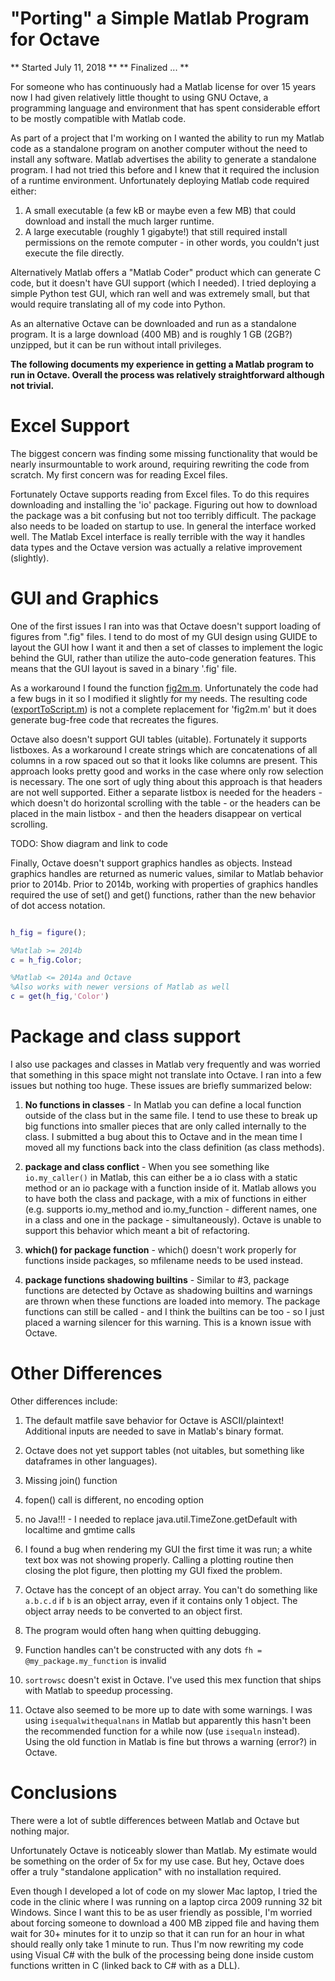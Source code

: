 # "Porting" a Simple Matlab Program for Octave #

** Started July 11, 2018 **
** Finalized ... **

For someone who has continuously had a Matlab license for over 15 years now I had given relatively little thought to using GNU Octave, a programming language and environment that has spent considerable effort to be mostly compatible with Matlab code.

As part of a project that I'm working on I wanted the ability to run my Matlab code as a standalone program on another computer without the need to install any software. Matlab advertises the ability to generate a standalone program. I had not tried this before and  I knew that it required the inclusion of a runtime environment. Unfortunately deploying Matlab code required either:

1. A small executable (a few kB or maybe even a few MB) that could download and install the much larger runtime.
2. A large executable (roughly 1 gigabyte!) that still required install permissions on the remote computer - in other words, you couldn't just execute the file directly.

Alternatively Matlab offers a "Matlab Coder" product which can generate C code, but it doesn't have GUI support (which I needed). I tried deploying a simple Python test GUI, which ran well and was extremely small, but that would require translating all of my code into Python.

As an alternative Octave can be downloaded and run as a standalone program. It is a large download (400 MB) and is roughly 1 GB (2GB?) unzipped, but it can be run without intall privileges.

**The following documents my experience in getting a Matlab program to run in Octave.  Overall the process was relatively straightforward although not trivial.**

# Excel Support 

The biggest concern was finding some missing functionality that would be nearly insurmountable to work around, requiring rewriting the code from scratch. My first concern was for reading Excel files. 

Fortunately Octave supports reading from Excel files. To do this requires downloading and installing the 'io' package. Figuring out how to download the package was a bit confusing but not too terribly difficult. The package also needs to be loaded on startup to use. In general the interface worked well. The Matlab Excel interface is really terrible with the way it handles data types and the Octave version was actually a relative improvement (slightly).

# GUI and Graphics

One of the first issues I ran into was that Octave doesn't support loading of figures from ".fig" files. I tend to do most of my GUI design using GUIDE to layout the GUI how I want it and then a set of classes to implement the logic behind the GUI, rather than utilize the auto-code generation features. This means that the GUI layout is saved in a binary '.fig' file. 

As a workaround I found the function [fig2m.m](https://www.mathworks.com/matlabcentral/fileexchange/14340-convert-fig-to-matlab-code). Unfortunately the code had a few bugs in it so I modified it slightly for my needs. The resulting code ([exportToScript.m](https://github.com/JimHokanson/matlab_standard_library/blob/master/%2Bsl/%2Bhg/%2Bfigure/exportToScript.m)) is not a complete replacement for 'fig2m.m' but it does generate bug-free code that recreates the figures.

Octave also doesn't support GUI tables (uitable). Fortunately it supports listboxes. As a workaround I create strings which are concatenations of all columns in a row spaced out so that it looks like columns are present. This approach looks pretty good and works in the case where only row selection is necessary. The one sort of ugly thing about this approach is that headers are not well supported. Either a separate listbox is needed for the headers - which doesn't do horizontal scrolling with the table - or the headers can be placed in the main listbox - and then the headers disappear on vertical scrolling.

TODO: Show diagram and link to code

Finally, Octave doesn't support graphics handles as objects. Instead graphics handles are returned as numeric values, similar to Matlab behavior prior to 2014b. Prior to 2014b, working with properties of graphics handles required the use of set() and get() functions, rather than the new behavior of dot access notation. 

```matlab

h_fig = figure();

%Matlab >= 2014b
c = h_fig.Color;

%Matlab <= 2014a and Octave
%Also works with newer versions of Matlab as well
c = get(h_fig,'Color')

```


# Package and class support #

I also use packages and classes in Matlab very frequently and was worried that something in this space might not translate into Octave. I ran into a few issues but nothing too huge. These issues are briefly summarized below:

1. **No functions in classes** - In Matlab you can define a local function outside of the class but in the same file. I tend to use these to break up big functions into smaller pieces that are only called internally to the class. I submitted a bug about this to Octave and in the mean time I moved all my functions back into the class definition (as class methods).

2. **package and class conflict** - When you see something like `io.my_caller()` in Matlab, this can either be a io class with a static method or an io package with a function inside of it. Matlab allows you to have both the class and package, with a mix of functions in either (e.g. supports io.my_method and io.my_function - different names, one in a class and one in the package - simultaneously). Octave is unable to support this behavior which meant a bit of refactoring.

3. **which() for package function** - which() doesn't work properly for functions inside packages, so mfilename needs to be used instead.

4. **package functions shadowing builtins** - Similar to #3, package functions are detected by Octave as shadowing builtins and warnings are thrown when these functions are loaded into memory. The package functions can still be called - and I think the builtins can be too - so I just placed a warning silencer for this warning. This is a known issue with Octave.


# Other Differences #

Other differences include:

1. The default matfile save behavior for Octave is ASCII/plaintext! Additional inputs are needed to save in Matlab's binary format.

2. Octave does not yet support tables (not uitables, but something like dataframes in other languages).

3. Missing join() function

4. fopen() call is different, no encoding option

5. no Java!!! - I needed to replace java.util.TimeZone.getDefault with localtime and gmtime calls

6. I found a bug when rendering my GUI the first time it was run; a white text box was not showing properly. Calling a plotting routine then closing the plot figure, then plotting my GUI fixed the problem.

7. Octave has the concept of an object array. You can't do something like `a.b.c.d` if `b` is an object array, even if it contains only 1 object. The object array needs to be converted to an object first.

8. The program would often hang when quitting debugging.

9. Function handles can't be constructed with any dots `fh = @my_package.my_function` is invalid

10. `sortrowsc` doesn't exist in Octave. I've used this mex function that ships with Matlab to speedup processing.

11. Octave also seemed to be more up to date with some warnings. I was using `isequalwithequalnans` in Matlab but apparently this hasn't been the recommended function for a while now (use `isequaln` instead). Using the old function in Matlab is fine but throws a warning (error?) in Octave.

# Conclusions #

There were a lot of subtle differences between Matlab and Octave but nothing major.

Unfortunately Octave is noticeably slower than Matlab. My estimate would be something on the order of 5x for my use case. But hey, Octave does offer a truly "standalone application" with no installation required.

Even though I developed a lot of code on my slower Mac laptop, I tried the code in the clinic where I was running on a laptop circa 2009 running 32 bit Windows. Since I want this to be as user friendly as possible, I'm worried about forcing someone to download a 400 MB zipped file and having them wait for 30+ minutes for it to unzip so that it can run for an hour in what should really only take 1 minute to run. Thus I'm now rewriting my code using Visual C# with the bulk of the processing being done inside custom functions written in C (linked back to C# with as a DLL). 
